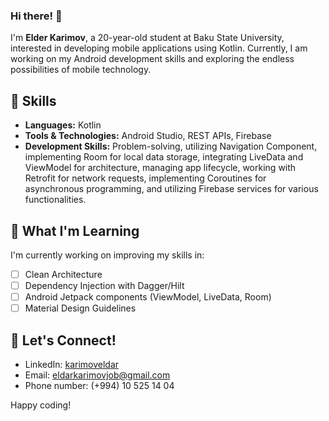 ### Hi there! 👋

I'm **Elder Karimov**, a 20-year-old student at Baku State University, interested in developing mobile applications using Kotlin. Currently, I am working on my Android development skills and exploring the endless possibilities of mobile technology.

## 🚀 Skills

- **Languages:** Kotlin
- **Tools & Technologies:** Android Studio, REST APIs, Firebase
- **Development Skills:**  Problem-solving, utilizing Navigation Component, implementing Room for local data storage, integrating LiveData and ViewModel for architecture, managing app lifecycle, working with Retrofit for network requests, implementing Coroutines for asynchronous programming, and utilizing Firebase services for various functionalities.

## 🌱 What I'm Learning

I'm currently working on improving my skills in:

- [ ] Clean Architecture
- [ ] Dependency Injection with Dagger/Hilt
- [ ] Android Jetpack components (ViewModel, LiveData, Room)
- [ ] Material Design Guidelines

## 🤝 Let's Connect!

- LinkedIn: [karimoveldar](https://www.linkedin.com/in/karimoveldar/)
- Email: eldarkarimovjob@gmail.com
- Phone number: (+994) 10 525 14 04

Happy coding!
